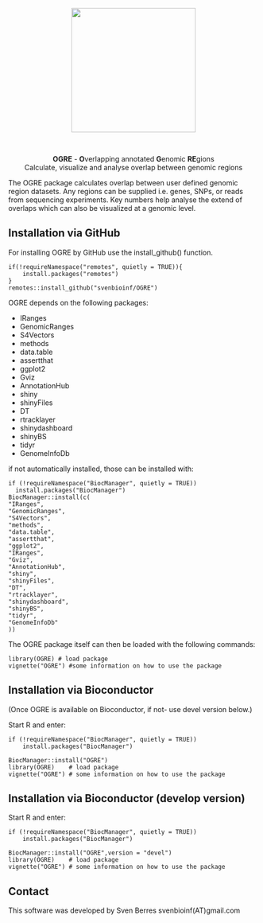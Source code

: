 <p align="center">
<img src="vignettes/logo.png" align="center" class="center" alt="" width="250"/> 
</p> <br>
<p align="center">
<b>OGRE</b> - <b>O</b>verlapping annotated <b>G</b>enomic <b>RE</b>gions <br>
Calculate, visualize and analyse overlap between genomic regions
</p>


The OGRE package calculates overlap between user defined genomic region datasets. 
Any regions can be supplied i.e. genes, SNPs, or reads from sequencing experiments. 
Key numbers help analyse the extend of overlaps which can also be visualized at a genomic level.
 

## Installation via GitHub
For installing OGRE by GitHub use the install_github() function.

```{bash
if(!requireNamespace("remotes", quietly = TRUE)){
    install.packages("remotes")
}
remotes::install_github("svenbioinf/OGRE")

```

OGRE depends on the following packages:<br>

- IRanges<br>
- GenomicRanges<br>
- S4Vectors<br>
- methods<br>
- data.table<br>
- assertthat<br>
- ggplot2<br>
- Gviz<br>
- AnnotationHub<br>
- shiny<br>
- shinyFiles<br>
- DT<br>
- rtracklayer<br>
- shinydashboard<br>
- shinyBS<br>
- tidyr<br>
- GenomeInfoDb<br>

if not automatically installed, those can be installed with:
```{r}
if (!requireNamespace("BiocManager", quietly = TRUE))
  install.packages("BiocManager")
BiocManager::install(c(
"IRanges",
"GenomicRanges",
"S4Vectors",
"methods",
"data.table",
"assertthat",
"ggplot2",
"IRanges",
"Gviz",
"AnnotationHub",
"shiny",
"shinyFiles",
"DT",
"rtracklayer",
"shinydashboard",
"shinyBS",
"tidyr",
"GenomeInfoDb"
))
```    

The OGRE package itself can then be loaded with the following commands:
```{r}
library(OGRE) # load package
vignette("OGRE") #some information on how to use the package
```

## Installation via Bioconductor

(Once OGRE is available on Bioconductor, if not- use devel version below.)

Start R and enter:

```{r}
if (!requireNamespace("BiocManager", quietly = TRUE))
    install.packages("BiocManager")

BiocManager::install("OGRE")
library(OGRE)    # load package
vignette("OGRE") # some information on how to use the package
```
## Installation via Bioconductor (develop version)

Start R and enter:

```{r}
if (!requireNamespace("BiocManager", quietly = TRUE))
    install.packages("BiocManager")

BiocManager::install("OGRE",version = "devel")
library(OGRE)    # load package
vignette("OGRE") # some information on how to use the package
```



## Contact

This software was developed by Sven Berres svenbioinf(AT)gmail.com
